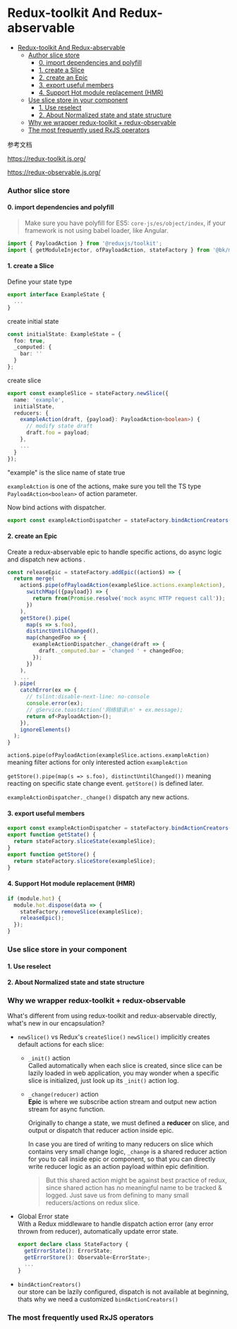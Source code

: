 # Redux-toolkit And Redux-abservable
- [Redux-toolkit And Redux-abservable](#redux-toolkit-and-redux-abservable)
    - [Author slice store](#author-slice-store)
      - [0. import dependencies and polyfill](#0-import-dependencies-and-polyfill)
      - [1. create a Slice](#1-create-a-slice)
      - [2. create an Epic](#2-create-an-epic)
      - [3. export useful members](#3-export-useful-members)
      - [4. Support Hot module replacement (HMR)](#4-support-hot-module-replacement-hmr)
    - [Use slice store in your component](#use-slice-store-in-your-component)
      - [1. Use reselect](#1-use-reselect)
      - [2. About Normalized state and state structure](#2-about-normalized-state-and-state-structure)
    - [Why we wrapper redux-toolkit + redux-observable](#why-we-wrapper-redux-toolkit--redux-observable)
    - [The most frequently used RxJS operators](#the-most-frequently-used-rxjs-operators)

参考文档

https://redux-toolkit.js.org/ 

https://redux-observable.js.org/


### Author slice store
#### 0. import dependencies and polyfill
> Make sure you have polyfill for ES5: `core-js/es/object/index`, if your framework is not using babel loader, like Angular.
```ts
import { PayloadAction } from '@reduxjs/toolkit';
import { getModuleInjector, ofPayloadAction, stateFactory } from '@bk/module-shared/redux-toolkit-abservable/state-factory';
```

#### 1. create a Slice
Define your state type
```ts
export interface ExampleState {
  ...
}
```

create initial state
```ts
const initialState: ExampleState = {
  foo: true,
  _computed: {
    bar: ''
  }
};
```

create slice
```ts
export const exampleSlice = stateFactory.newSlice({
  name: 'example',
  initialState,
  reducers: {
    exampleAction(draft, {payload}: PayloadAction<boolean>) {
      // modify state draft
      draft.foo = payload;
    },
    ...
  }
});
```
"example" is the slice name of state true

`exampleAction` is one of the actions, make sure you tell the TS type `PayloadAction<boolean>` of action parameter.

Now bind actions with dispatcher.
```ts
export const exampleActionDispatcher = stateFactory.bindActionCreators(exampleSlice);
```

#### 2. create an Epic
Create a redux-abservable epic to handle specific actions, do async logic and dispatch new actions .

```ts
const releaseEpic = stateFactory.addEpic((action$) => {
  return merge(
    action$.pipe(ofPayloadAction(exampleSlice.actions.exampleAction),
      switchMap(({payload}) => {
        return from(Promise.resolve('mock async HTTP request call'));
      })
    ),
    getStore().pipe(
      map(s => s.foo),
      distinctUntilChanged(),
      map(changedFoo => {
        exampleActionDispatcher._change(draft => {
          draft._computed.bar = 'changed ' + changedFoo;
        });
      })
    ),
    ...
  ).pipe(
    catchError(ex => {
      // tslint:disable-next-line: no-console
      console.error(ex);
      // gService.toastAction('网络错误\n' + ex.message);
      return of<PayloadAction>();
    }),
    ignoreElements()
  );
}
```
`action$.pipe(ofPayloadAction(exampleSlice.actions.exampleAction)` meaning filter actions for only interested action `exampleAction`

`getStore().pipe(map(s => s.foo), distinctUntilChanged())` meaning reacting on specific state change event.
`getStore()` is defined later.

`exampleActionDispatcher._change()` dispatch any new actions.

#### 3. export useful members
```ts
export const exampleActionDispatcher = stateFactory.bindActionCreators(exampleSlice);
export function getState() {
  return stateFactory.sliceState(exampleSlice);
}
export function getStore() {
  return stateFactory.sliceStore(exampleSlice);
}
```

#### 4. Support Hot module replacement (HMR)
```ts
if (module.hot) {
  module.hot.dispose(data => {
    stateFactory.removeSlice(exampleSlice);
    releaseEpic();
  });
}
```

### Use slice store in your component

#### 1. Use reselect

#### 2. About Normalized state and state structure

### Why we wrapper redux-toolkit + redux-observable
What's different from using redux-toolkit and redux-abservable directly, what's new in our encapsulation?

- `newSlice()` vs Redux's `createSlice()`
  `newSlice()` implicitly creates default actions for each slice:
  - `_init()` action\
    Called automatically when each slice is created, since slice can be lazily loaded in web application, you may wonder when a specific slice is initialized, just look up its `_init()` action log.
  - `_change(reducer)` action\
    **Epic** is where we subscribe action stream and output new action stream for async function. 
    
    Originally to change a state, we must defined a **reducer** on slice, and output or dispatch that reducer action inside epic.

    In case you are tired of writing to many reducers on slice which contains very small change logic, `_change` is a shared reducer action for you to call inside epic or component, so that you can directly write reducer logic as an action payload within epic definition.

    > But this shared action might be against best practice of redux, since shared action has no meaningful name to be tracked & logged. Just save us from defining to many small reducers/actions on redux slice.
- Global Error state\
  With a Redux middleware to handle dispatch action error (any error thrown from reducer), automatically update error state.

  ```ts
  export declare class StateFactory {
    getErrorState(): ErrorState;
    getErrorStore(): Observable<ErrorState>;
    ...
  }
  ```

- `bindActionCreators()`\
  our store can be lazily configured, dispatch is not available at beginning, thats why we need a customized `bindActionCreators()`


### The most frequently used RxJS operators

